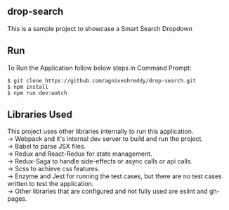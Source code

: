 ## drop-search

This is a sample project to showcase a Smart Search Dropdown

## Run
To Run the Application follow below steps in Command Prompt:
```
$ git clone https://github.com/agniveshreddy/drop-search.git
$ npm install
$ npm run dev:watch
```

## Libraries Used
This project uses other libraries internally to run this application.<br />
-> Webpack and it's internal dev server to build and run the project.<br />
-> Babel to parse JSX files.<br />
-> Redux and React-Redux for state management.<br />
-> Redux-Saga to handle side-effects or async calls or api calls.<br />
-> Scss to achieve css features.<br />
-> Enzyme and Jest for running the test cases, but there are no test cases written to test the application.<br />
-> Other libraries that are configured and not fully used are eslint and gh-pages.<br />


